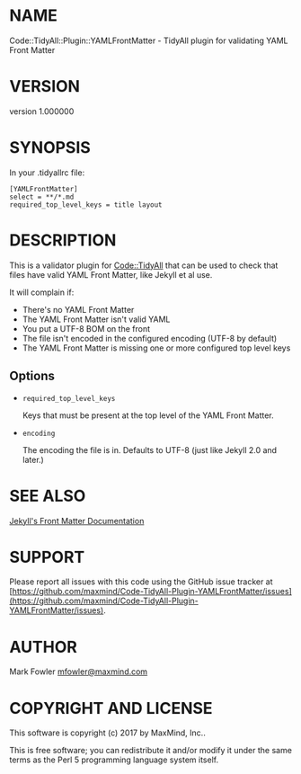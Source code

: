 # NAME

Code::TidyAll::Plugin::YAMLFrontMatter - TidyAll plugin for validating YAML Front Matter

# VERSION

version 1.000000

# SYNOPSIS

In your .tidyallrc file:

    [YAMLFrontMatter]
    select = **/*.md
    required_top_level_keys = title layout

# DESCRIPTION

This is a validator plugin for [Code::TidyAll](https://metacpan.org/pod/Code::TidyAll) that can be used to check
that files have valid YAML Front Matter, like Jekyll et al use.

It will complain if:

- There's no YAML Front Matter
- The YAML Front Matter isn't valid YAML
- You put a UTF-8 BOM on the front
- The file isn't encoded in the configured encoding (UTF-8 by default)
- The YAML Front Matter is missing one or more configured top level keys

## Options

- `required_top_level_keys`

    Keys that must be present at the top level of the YAML Front Matter.

- `encoding`

    The encoding the file is in.  Defaults to UTF-8 (just like Jekyll 2.0 and
    later.)

# SEE ALSO

[Jekyll's Front Matter Documentation](https://jekyllrb.com/docs/frontmatter/)

# SUPPORT

Please report all issues with this code using the GitHub issue tracker at
[https://github.com/maxmind/Code-TidyAll-Plugin-YAMLFrontMatter/issues](https://github.com/maxmind/Code-TidyAll-Plugin-YAMLFrontMatter/issues).

# AUTHOR

Mark Fowler <mfowler@maxmind.com>

# COPYRIGHT AND LICENSE

This software is copyright (c) 2017 by MaxMind, Inc..

This is free software; you can redistribute it and/or modify it under
the same terms as the Perl 5 programming language system itself.
